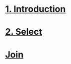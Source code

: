 # [1. Introduction](https://github.com/yangshiteng/StatQuest-Study-Notes/blob/main/SQL/Introduction.md)
# [2. Select]()

# [Join](https://github.com/yangshiteng/StatQuest-Study-Notes/blob/main/Notes/SQL_join.md)
